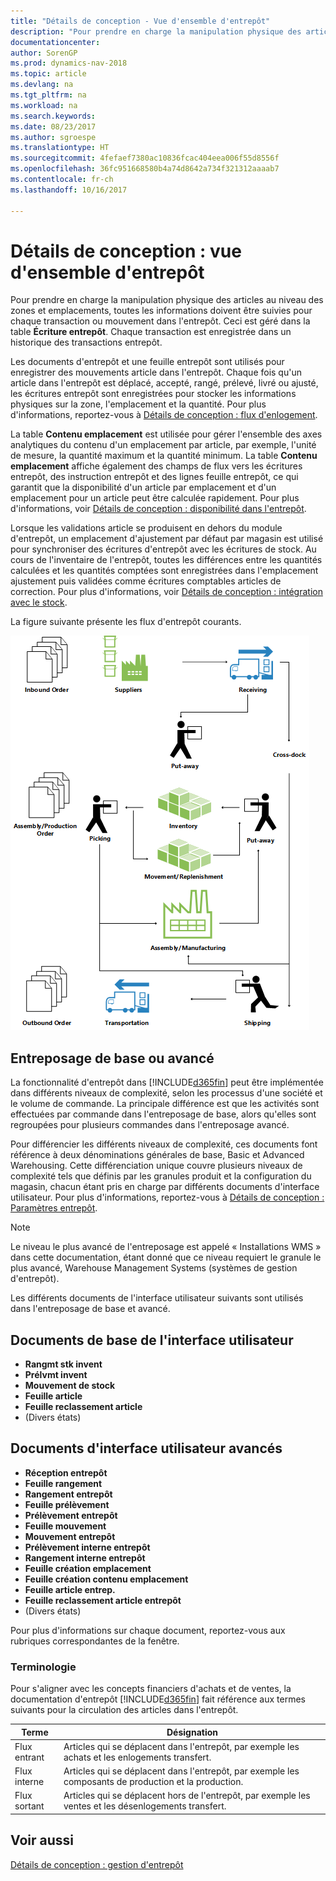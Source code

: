 ```yaml
---
title: "Détails de conception - Vue d'ensemble d'entrepôt"
description: "Pour prendre en charge la manipulation physique des articles au niveau des zones et emplacements, toutes les informations doivent être suivies pour chaque transaction ou mouvement dans l'entrepôt. Ceci est géré dans la table **Écriture entrepôt**. Chaque transaction est enregistrée dans un historique des transactions entrepôt."
documentationcenter: 
author: SorenGP
ms.prod: dynamics-nav-2018
ms.topic: article
ms.devlang: na
ms.tgt_pltfrm: na
ms.workload: na
ms.search.keywords: 
ms.date: 08/23/2017
ms.author: sgroespe
ms.translationtype: HT
ms.sourcegitcommit: 4fefaef7380ac10836fcac404eea006f55d8556f
ms.openlocfilehash: 36fc951668580b4a74d8642a734f321312aaaab7
ms.contentlocale: fr-ch
ms.lasthandoff: 10/16/2017

---
```

# <a name="design-details-warehouse-overview"></a>Détails de conception : vue d'ensemble d'entrepôt
Pour prendre en charge la manipulation physique des articles au niveau des zones et emplacements, toutes les informations doivent être suivies pour chaque transaction ou mouvement dans l'entrepôt. Ceci est géré dans la table **Écriture entrepôt**. Chaque transaction est enregistrée dans un historique des transactions entrepôt.  

Les documents d'entrepôt et une feuille entrepôt sont utilisés pour enregistrer des mouvements article dans l'entrepôt. Chaque fois qu'un article dans l'entrepôt est déplacé, accepté, rangé, prélevé, livré ou ajusté, les écritures entrepôt sont enregistrées pour stocker les informations physiques sur la zone, l'emplacement et la quantité. Pour plus d'informations, reportez-vous à [Détails de conception : flux d'enlogement](design-details-outbound-warehouse-flow.md).  

La table **Contenu emplacement** est utilisée pour gérer l'ensemble des axes analytiques du contenu d'un emplacement par article, par exemple, l'unité de mesure, la quantité maximum et la quantité minimum. La table **Contenu emplacement** affiche également des champs de flux vers les écritures entrepôt, des instruction entrepôt et des lignes feuille entrepôt, ce qui garantit que la disponibilité d'un article par emplacement et d'un emplacement pour un article peut être calculée rapidement. Pour plus d'informations, voir [Détails de conception : disponibilité dans l'entrepôt](design-details-availability-in-the-warehouse.md).  

Lorsque les validations article se produisent en dehors du module d'entrepôt, un emplacement d'ajustement par défaut par magasin est utilisé pour synchroniser des écritures d'entrepôt avec les écritures de stock. Au cours de l'inventaire de l'entrepôt, toutes les différences entre les quantités calculées et les quantités comptées sont enregistrées dans l'emplacement ajustement puis validées comme écritures comptables articles de correction. Pour plus d'informations, voir [Détails de conception : intégration avec le stock](design-details-integration-with-inventory.md).  

La figure suivante présente les flux d'entrepôt courants.  

![Vue d'ensemble des processus entrepôt](media/design_details_warehouse_management_overview.png "design_details_warehouse_management_overview")  

## <a name="basic-or-advanced-warehousing"></a>Entreposage de base ou avancé  
La fonctionnalité d'entrepôt dans [!INCLUDE[d365fin](includes/d365fin_md.md)] peut être implémentée dans différents niveaux de complexité, selon les processus d'une société et le volume de commande. La principale différence est que les activités sont effectuées par commande dans l'entreposage de base, alors qu'elles sont regroupées pour plusieurs commandes dans l'entreposage avancé.  

 Pour différencier les différents niveaux de complexité, ces documents font référence à deux dénominations générales de base, Basic et Advanced Warehousing. Cette différenciation unique couvre plusieurs niveaux de complexité tels que définis par les granules produit et la configuration du magasin, chacun étant pris en charge par différents documents d'interface utilisateur. Pour plus d'informations, reportez\-vous à [Détails de conception : Paramètres entrepôt](design-details-warehouse-setup.md).  

> [!NOTE]  
>  Le niveau le plus avancé de l'entreposage est appelé « Installations WMS » dans cette documentation, étant donné que ce niveau requiert le granule le plus avancé, Warehouse Management Systems (systèmes de gestion d'entrepôt).  

 Les différents documents de l'interface utilisateur suivants sont utilisés dans l'entreposage de base et avancé.  

## <a name="basic-ui-documents"></a>Documents de base de l'interface utilisateur  

-   **Rangmt stk invent**  
-   **Prélvmt invent**  
-   **Mouvement de stock**  
-   **Feuille article**  
-   **Feuille reclassement article**  
-   (Divers états)  

## <a name="advanced-ui-documents"></a>Documents d'interface utilisateur avancés  

-   **Réception entrepôt**  
-   **Feuille rangement**  
-   **Rangement entrepôt**  
-   **Feuille prélèvement**  
-   **Prélèvement entrepôt**  
-   **Feuille mouvement**  
-   **Mouvement entrepôt**  
-   **Prélèvement interne entrepôt**  
-   **Rangement interne entrepôt**  
-   **Feuille création emplacement**  
-   **Feuille création contenu emplacement**  
-   **Feuille article entrep.**  
-   **Feuille reclassement article entrepôt**  
-   (Divers états)  

Pour plus d'informations sur chaque document, reportez-vous aux rubriques correspondantes de la fenêtre.  

### <a name="terminology"></a>Terminologie  
Pour s'aligner avec les concepts financiers d'achats et de ventes, la documentation d'entrepôt [!INCLUDE[d365fin](includes/d365fin_md.md)] fait référence aux termes suivants pour la circulation des articles dans l'entrepôt.  

|Terme|Désignation|  
|----------|---------------------------------------|  
|Flux entrant|Articles qui se déplacent dans l'entrepôt, par exemple les achats et les enlogements transfert.|  
|Flux interne|Articles qui se déplacent dans l'entrepôt, par exemple les composants de production et la production.|  
|Flux sortant|Articles qui se déplacent hors de l'entrepôt, par exemple les ventes et les désenlogements transfert.|  

## <a name="see-also"></a>Voir aussi  
 [Détails de conception : gestion d'entrepôt](design-details-warehouse-management.md)

